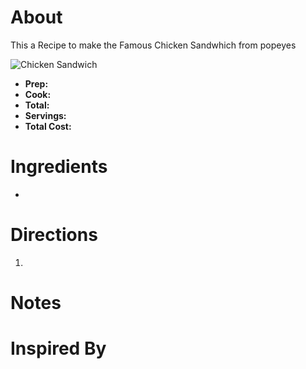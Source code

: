 # About
This a Recipe to make the Famous Chicken Sandwhich from popeyes


![Chicken Sandwich](https://www.google.com/url?sa=i&url=https%3A%2F%2Fwww.thrillist.com%2Fnews%2Fnation%2Fpopeyes-chicken-sandwich-back-november-2019&psig=AOvVaw1HXNyDE8y746zWiMM0aF0T&ust=1583848844124000&source=images&cd=vfe&ved=0CAIQjRxqFwoTCJDVx_vGjegCFQAAAAAdAAAAABAD)

- **Prep:** 
- **Cook:** 
- **Total:** 
- **Servings:** 
- **Total Cost:** 

# Ingredients

- 

# Directions
1.

# Notes



# Inspired By

